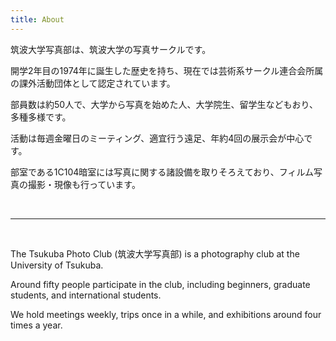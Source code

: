 ```yaml
---
title: About
---
```

筑波大学写真部は、筑波大学の写真サークルです。

開学2年目の1974年に誕生した歴史を持ち、現在では芸術系サークル連合会所属の課外活動団体として認定されています。

部員数は約50人で、大学から写真を始めた人、大学院生、留学生などもおり、多種多様です。

活動は毎週金曜日のミーティング、適宜行う遠足、年約4回の展示会が中心です。

部室である1C104暗室には写真に関する諸設備を取りそろえており、フィルム写真の撮影・現像も行っています。

<br />
<hr />
<br />

The Tsukuba Photo Club (筑波大学写真部) is a photography club at the University of Tsukuba.

Around fifty people participate in the club, including beginners, graduate students, and international students.

We hold meetings weekly, trips once in a while, and exhibitions around four times a year.
